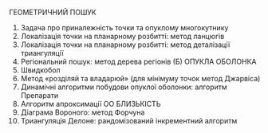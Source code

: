 ГЕОМЕТРИЧНИЙ ПОШУК
1. Задача про приналежність точки та опуклому многокутнику
2. Локалізація точки на планарному розбитті: метод ланцюгів
3. Локалізація точки на планарному розбитті: метод деталізації триангуляції
4. Регіональний пошук: метод дерева регіонів (Б)
ОПУКЛА ОБОЛОНКА
5. Швидкобол
6. Метод «розділяй та владарюй» (для мінімуму точок метод Джарвіса)
7. Динамічні алгоритми побудови опуклої оболонки: алгоритм Препарати
8. Алгоритм апроксимації ОО
БЛИЗЬКІСТЬ
9. Діаграма Вороного: метод Форчуна
10. Триангуляція Делоне: рандомізований інкрементний алгоритм